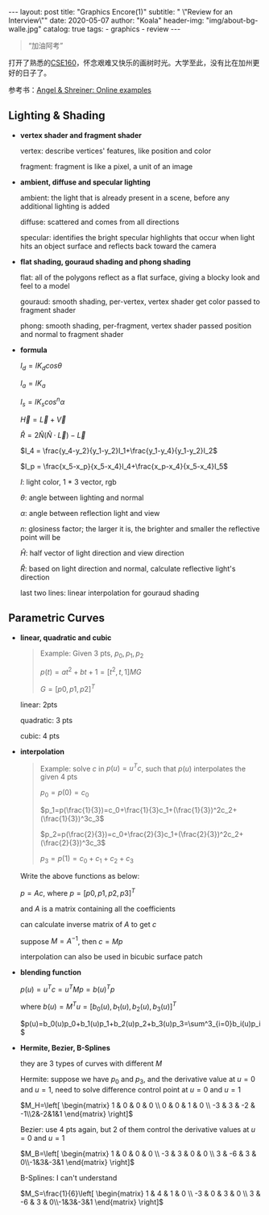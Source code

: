 <head>
    <script src="https://cdn.mathjax.org/mathjax/latest/MathJax.js?config=TeX-AMS-MML_HTMLorMML" type="text/javascript"></script>
    <script type="text/x-mathjax-config">
        MathJax.Hub.Config({
            tex2jax: {
            skipTags: ['script', 'noscript', 'style', 'textarea', 'pre'],
            inlineMath: [['$','$']]
            }
        });
    </script>
</head>
---
layout:     post
title:      "Graphics Encore(1)"
subtitle:   " \"Review for an Interview\""
date:       2020-05-07
author:     "Koala"
header-img: "img/about-bg-walle.jpg"
catalog: true
tags:
    - graphics
    - review
---

> “加油阿考”

打开了熟悉的[CSE160](https://users.soe.ucsc.edu/~pang/160/f19/schedule.html)，怀念艰难又快乐的画树时光。大学至此，没有比在加州更好的日子了。

参考书：[Angel & Shreiner: Online examples](http://www.cs.unm.edu/~angel/WebGL/7E/)


<p id = "build"></p>

## Lighting & Shading

* **vertex shader and fragment shader**

  vertex: describe vertices' features, like position and color

  fragment: fragment is like a pixel, a unit of an image

* **ambient, diffuse and specular lighting**

  ambient: the light that is already present in a scene, before any additional lighting is added

  diffuse: scattered and comes from all directions

  specular: identifies the bright specular highlights that occur when light hits an object surface and reflects back toward the camera

* **flat shading, gouraud shading and phong shading**

  flat: all of the polygons reflect as a flat surface, giving a blocky look and feel to a model

  gouraud: smooth shading, per-vertex, vertex shader get color passed to fragment shader

  phong: smooth shading, per-fragment, vertex shader passed position and normal to fragment shader

* **formula**

  $I_d = IK_dcos\theta$

  $I_a = IK_a$

  $I_s = IK_scos^n\alpha$

  $\vec H = \vec L + \vec V$

  $\hat R = 2\hat N(\hat N \cdot\vec L)-\vec L$

  $I_4 = \frac{y_4-y_2}{y_1-y_2}I_1+\frac{y_1-y_4}{y_1-y_2}I_2$

  $I_p = \frac{x_5-x_p}{x_5-x_4}I_4+\frac{x_p-x_4}{x_5-x_4}I_5$

  $I$: light color, 1 * 3 vector, rgb

  $\theta$: angle between lighting and normal

  $\alpha$: angle between reflection light and view

  $n$: glosiness factor; the larger it is, the brighter and smaller the reflective point will be

  $\hat H$: half vector of light direction and view direction

  $\hat R$: based on light direction and normal, calculate reflective light's direction

  last two lines: linear interpolation for gouraud shading

## Parametric Curves

* **linear, quadratic and cubic**

  > Example: Given 3 pts, $p_0, p_1, p_2$
  >
  > $p(t)=at^2+bt+1=[t^2, t, 1]MG$
  >
  > $G=[p0, p1, p2]^T$

  linear: 2pts

  quadratic: 3 pts

  cubic: 4 pts

* **interpolation**

  > Example: solve $c$ in $p(u)=u^Tc$, such that $p(u)$ interpolates the given 4 pts
  >
  > $p_0=p(0)=c_0$
  >
  > $p_1=p(\frac{1}{3})=c_0+\frac{1}{3}c_1+(\frac{1}{3})^2c_2+(\frac{1}{3})^3c_3$
  >
  > $p_2=p(\frac{2}{3})=c_0+\frac{2}{3}c_1+(\frac{2}{3})^2c_2+(\frac{2}{3})^3c_3$
  >
  > $p_3=p(1)=c_0+c_1+c_2+c_3$

  Write the above functions as below:

  $p=Ac$, where $p=[p0, p1, p2, p3]^T$

  and $A$ is a matrix containing all the coefficients

  can calculate inverse matrix of $A$ to get $c$

  suppose $M = A^{-1}$, then $c=Mp$

  interpolation can also be used in bicubic surface patch

* **blending function**

  $p(u)=u^Tc=u^TMp=b(u)^Tp$

  where $b(u)=M^Tu=[b_0(u), b_1(u), b_2(u), b_3(u)]^T$

  $p(u)=b_0(u)p_0+b_1(u)p_1+b_2(u)p_2+b_3(u)p_3=\sum^3_{i=0}b_i(u)p_i$

* **Hermite, Bezier, B-Splines**

  they are 3 types of curves with different $M$

  Hermite: suppose we have $p_0$ and $p_3$, and the derivative value at $u=0$ and $u=1$, need to solve difference control point at $u=0$ and $u=1$

  $M_H=\left[ \begin{matrix}   1 & 0 & 0 & 0 \\   0 & 0 & 1 & 0 \\   -3 & 3 & -2 & -1\\2&-2&1&1 \end{matrix}  \right]$

  Bezier: use 4 pts again, but 2 of them control the derivative values at $u=0$ and $u=1$

  $M_B=\left[ \begin{matrix}   1 & 0 & 0 & 0 \\   -3 & 3 & 0 & 0 \\   3 & -6 & 3 & 0\\-1&3&-3&1 \end{matrix}  \right]$

  B-Splines: I can't understand

  $M_S=\frac{1}{6}\left[ \begin{matrix}   1 & 4 & 1 & 0 \\   -3 & 0 & 3 & 0 \\   3 & -6 & 3 & 0\\-1&3&-3&1 \end{matrix}  \right]$

  

